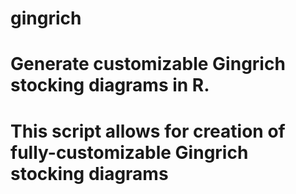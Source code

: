 # gingrich
# Generate customizable Gingrich stocking diagrams in R. 
# This script allows for creation of fully-customizable Gingrich stocking diagrams 
